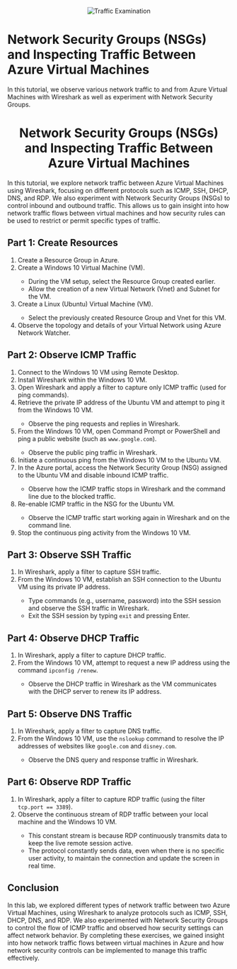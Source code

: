 <p align="center">
<img src="https://i.imgur.com/Ua7udoS.png" alt="Traffic Examination"/>
</p>

<h1>Network Security Groups (NSGs) and Inspecting Traffic Between Azure Virtual Machines</h1>
In this tutorial, we observe various network traffic to and from Azure Virtual Machines with Wireshark as well as experiment with Network Security Groups. <br />

<h1 align="center">Network Security Groups (NSGs) and Inspecting Traffic Between Azure Virtual Machines</h1>

<p>In this tutorial, we explore network traffic between Azure Virtual Machines using Wireshark, focusing on different protocols such as ICMP, SSH, DHCP, DNS, and RDP. We also experiment with Network Security Groups (NSGs) to control inbound and outbound traffic. This allows us to gain insight into how network traffic flows between virtual machines and how security rules can be used to restrict or permit specific types of traffic.</p>

<h2>Part 1: Create Resources</h2>
<ol>
  <li>Create a Resource Group in Azure.</li>
  <li>Create a Windows 10 Virtual Machine (VM).</li>
  <ul>
    <li>During the VM setup, select the Resource Group created earlier.</li>
    <li>Allow the creation of a new Virtual Network (Vnet) and Subnet for the VM.</li>
  </ul>
  <li>Create a Linux (Ubuntu) Virtual Machine (VM).</li>
  <ul>
    <li>Select the previously created Resource Group and Vnet for this VM.</li>
  </ul>
  <li>Observe the topology and details of your Virtual Network using Azure Network Watcher.</li>
</ol>

<h2>Part 2: Observe ICMP Traffic</h2>
<ol>
  <li>Connect to the Windows 10 VM using Remote Desktop.</li>
  <li>Install Wireshark within the Windows 10 VM.</li>
  <li>Open Wireshark and apply a filter to capture only ICMP traffic (used for ping commands).</li>
  <li>Retrieve the private IP address of the Ubuntu VM and attempt to ping it from the Windows 10 VM.</li>
  <ul>
    <li>Observe the ping requests and replies in Wireshark.</li>
  </ul>
  <li>From the Windows 10 VM, open Command Prompt or PowerShell and ping a public website (such as <code>www.google.com</code>).</li>
  <ul>
    <li>Observe the public ping traffic in Wireshark.</li>
  </ul>
  <li>Initiate a continuous ping from the Windows 10 VM to the Ubuntu VM.</li>
  <li>In the Azure portal, access the Network Security Group (NSG) assigned to the Ubuntu VM and disable inbound ICMP traffic.</li>
  <ul>
    <li>Observe how the ICMP traffic stops in Wireshark and the command line due to the blocked traffic.</li>
  </ul>
  <li>Re-enable ICMP traffic in the NSG for the Ubuntu VM.</li>
  <ul>
    <li>Observe the ICMP traffic start working again in Wireshark and on the command line.</li>
  </ul>
  <li>Stop the continuous ping activity from the Windows 10 VM.</li>
</ol>

<h2>Part 3: Observe SSH Traffic</h2>
<ol>
  <li>In Wireshark, apply a filter to capture SSH traffic.</li>
  <li>From the Windows 10 VM, establish an SSH connection to the Ubuntu VM using its private IP address.</li>
  <ul>
    <li>Type commands (e.g., username, password) into the SSH session and observe the SSH traffic in Wireshark.</li>
    <li>Exit the SSH session by typing <code>exit</code> and pressing Enter.</li>
  </ul>
</ol>

<h2>Part 4: Observe DHCP Traffic</h2>
<ol>
  <li>In Wireshark, apply a filter to capture DHCP traffic.</li>
  <li>From the Windows 10 VM, attempt to request a new IP address using the command <code>ipconfig /renew</code>.</li>
  <ul>
    <li>Observe the DHCP traffic in Wireshark as the VM communicates with the DHCP server to renew its IP address.</li>
  </ul>
</ol>

<h2>Part 5: Observe DNS Traffic</h2>
<ol>
  <li>In Wireshark, apply a filter to capture DNS traffic.</li>
  <li>From the Windows 10 VM, use the <code>nslookup</code> command to resolve the IP addresses of websites like <code>google.com</code> and <code>disney.com</code>.</li>
  <ul>
    <li>Observe the DNS query and response traffic in Wireshark.</li>
  </ul>
</ol>

<h2>Part 6: Observe RDP Traffic</h2>
<ol>
  <li>In Wireshark, apply a filter to capture RDP traffic (using the filter <code>tcp.port == 3389</code>).</li>
  <li>Observe the continuous stream of RDP traffic between your local machine and the Windows 10 VM.</li>
  <ul>
    <li>This constant stream is because RDP continuously transmits data to keep the live remote session active.</li>
    <li>The protocol constantly sends data, even when there is no specific user activity, to maintain the connection and update the screen in real time.</li>
  </ul>
</ol>

<h2>Conclusion</h2>
<p>In this lab, we explored different types of network traffic between two Azure Virtual Machines, using Wireshark to analyze protocols such as ICMP, SSH, DHCP, DNS, and RDP. We also experimented with Network Security Groups to control the flow of ICMP traffic and observed how security settings can affect network behavior. By completing these exercises, we gained insight into how network traffic flows between virtual machines in Azure and how network security controls can be implemented to manage this traffic effectively.</p>